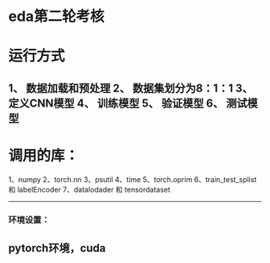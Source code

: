 # eda第二轮考核
# 运行方式
1、 数据加载和预处理
2、 数据集划分为8：1：1
3、 定义CNN模型
4、 训练模型
5、 验证模型
6、 测试模型
---

# 调用的库：
1、numpy 2、torch.nn 3、psutil 4、time 5、torch.oprim 6、train_test_splist 和 labelEncoder 7、datalodader 和 tensordataset

---

### 环境设置：

pytorch环境，cuda
---


